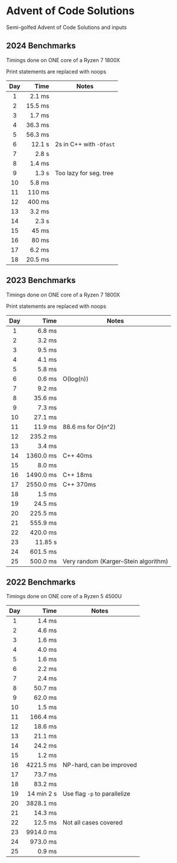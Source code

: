 # Advent of Code Solutions

Semi-golfed Advent of Code Solutions and inputs

## 2024 Benchmarks

Timings done on ONE core of a Ryzen 7 1800X

Print statements are replaced with noops

| Day |    Time | Notes                   |
| :-: | ------: | ----------------------- |
|  1  |  2.1 ms |                         |
|  2  | 15.5 ms |                         |
|  3  |  1.7 ms |                         |
|  4  | 36.3 ms |                         |
|  5  | 56.3 ms |                         |
|  6  |  12.1 s | 2s in C++ with `-Ofast` |
|  7  |   2.8 s |                         |
|  8  |  1.4 ms |                         |
|  9  |   1.3 s | Too lazy for seg. tree  |
| 10  |  5.8 ms |                         |
| 11  |  110 ms |                         |
| 12  |  400 ms |                         |
| 13  |  3.2 ms |                         |
| 14  |   2.3 s |                         |
| 15  |   45 ms |                         |
| 16  |   80 ms |                         |
| 17  |  6.2 ms |                         |
| 18  | 20.5 ms |                         |

## 2023 Benchmarks

Timings done on ONE core of a Ryzen 7 1800X

Print statements are replaced with noops

| Day |      Time | Notes                                |
| :-: | --------: | ------------------------------------ |
|  1  |    6.8 ms |                                      |
|  2  |    3.2 ms |                                      |
|  3  |    9.5 ms |                                      |
|  4  |    4.1 ms |                                      |
|  5  |    5.8 ms |                                      |
|  6  |    0.6 ms | O(log(n))                            |
|  7  |    9.2 ms |                                      |
|  8  |   35.6 ms |                                      |
|  9  |    7.3 ms |                                      |
| 10  |   27.1 ms |                                      |
| 11  |   11.9 ms | 88.6 ms for O(n^2)                   |
| 12  |  235.2 ms |                                      |
| 13  |    3.4 ms |                                      |
| 14  | 1360.0 ms | C++ 40ms                             |
| 15  |    8.0 ms |                                      |
| 16  | 1490.0 ms | C++ 18ms                             |
| 17  | 2550.0 ms | C++ 370ms                            |
| 18  |    1.5 ms |                                      |
| 19  |   24.5 ms |                                      |
| 20  |  225.5 ms |                                      |
| 21  |  555.9 ms |                                      |
| 22  |  420.0 ms |                                      |
| 23  |   11.85 s |                                      |
| 24  |  601.5 ms |                                      |
| 25  |  500.0 ms | Very random (Karger–Stein algorithm) |

## 2022 Benchmarks

Timings done on ONE core of a Ryzen 5 4500U

| Day |       Time | Notes                        |
| :-: | ---------: | ---------------------------- |
|  1  |     1.4 ms |                              |
|  2  |     4.6 ms |                              |
|  3  |     1.6 ms |                              |
|  4  |     4.0 ms |                              |
|  5  |     1.6 ms |                              |
|  6  |     2.2 ms |                              |
|  7  |     2.4 ms |                              |
|  8  |    50.7 ms |                              |
|  9  |    62.0 ms |                              |
| 10  |     1.5 ms |                              |
| 11  |   166.4 ms |                              |
| 12  |    18.6 ms |                              |
| 13  |    21.1 ms |                              |
| 14  |    24.2 ms |                              |
| 15  |     1.2 ms |                              |
| 16  |  4221.5 ms | NP-hard, can be improved     |
| 17  |    73.7 ms |                              |
| 18  |    83.2 ms |                              |
| 19  | 14 min 2 s | Use flag `-p` to parallelize |
| 20  |  3828.1 ms |                              |
| 21  |    14.3 ms |                              |
| 22  |    12.5 ms | Not all cases covered        |
| 23  |  9914.0 ms |                              |
| 24  |   973.0 ms |                              |
| 25  |     0.9 ms |                              |
